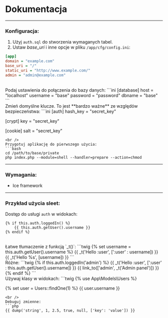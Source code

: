 # Dokumentacja
***

### Konfiguracja:
1. Użyj `auth.sql` do stworzenia wymaganych tabel.
2. Ustaw *base_uri* i inne opcje w pliku `/app/cfg/config.ini`:

```ini
[app]
domain = "example.com"
base_uri = "/"
static_uri = "http://www.example.com/"
admin = "admin@example.com"
```
<br />
Podaj ustawienia do połączenia do bazy danych:
```ini
[database]
host     = "localhost"
username = "base"
password = "password"
dbname   = "base"
```
<br />
Zmień domyślne klucze. To jest **bardzo ważne** ze względów bezpieczeństwa:
```ini
[auth]
hash_key = "secret_key"

[crypt]
key = "secret_key"

[cookie]
salt = "secret_key"
```
<br />
Przygotuj aplikację do pierwszego użycia:
```bash
cd /path/to/base/private
php index.php --module=shell --handler=prepare --action=chmod
```
***

### Wymagania:
* Ice framework

***
### Przykład użycia sleet:
Dostęp do usługi `auth` w widokach:
```twig
{% if this.auth.loggedIn() %}
    {{ this.auth.getUser().username }}
{% endif %}
```
<br />
Łatwe tłumaczenie z funkcją `_t()`:
```twig
{% set username = this.auth.getUser().username %}
{{ _t('Hello :user', [':user' : username]) }}
{{ _t('Hello %s', [username]) }}
```
<br />
Różne:
```twig
{% if this.auth.loggedIn('admin') %}
    {{ _t('Hello :user', [':user' : this.auth.getUser().username]) }}
    {{ link_to(['admin', _t('Admin panel')]) }}
{% endif %}
```
<br />
Używaj klasy w widokach:
```twig
{% use App\Models\Users %}

{% set user = Users::findOne(1) %}
{{ user.username }}
```
<br />
Debuguj zmienne:
```php
{{ dump('string', 1, 2.5, true, null, ['key': 'value']) }}
```